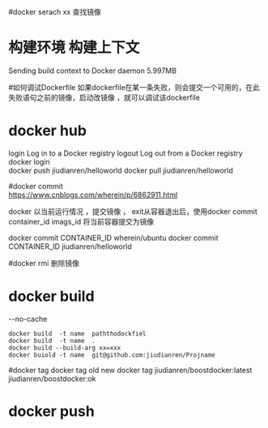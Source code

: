 
#docker serach  xx
查找镜像



# 构建环境 构建上下文
Sending build context to Docker daemon  5.997MB
 
#如何调试Dockerfile 
如果dockerfile在某一条失败，则会提交一个可用的，在此失败语句之前的镜像，启动改镜像 ，就可以调试该dockerfile 
 


 
 
# docker hub

  login       Log in to a Docker registry
  logout      Log out from a Docker registry
docker login  
docker push    jiudianren/helloworld
docker pull   jiudianren/helloworld
 
#docker commit     
 https://www.cnblogs.com/wherein/p/6862911.html

 docker 以当前运行情况 ，提交镜像 ， exit从容器退出后，使用docker commit container_id  imags_id  将当前容器提交为镜像

docker commit CONTAINER_ID wherein/ubuntu
docker commit CONTAINER_ID jiudianren/helloworld

#docker rmi 
删除镜像

 
# docker build   

 --no-cache 
 
    docker build  -t name  paththodockfiel 
    docker build  -t name  .
    docker build --build-arg xx=xxx 
    docker buiold -t name  git@github.com:jiudianren/Projname

#docker tag 
docker tag old  new 
docker tag jiudianren/boostdocker:latest   jiudianren/boostdocker:ok

# docker push
